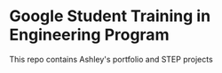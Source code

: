 # Google Student Training in Engineering Program

This repo contains Ashley's portfolio and STEP projects